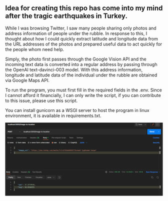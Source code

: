 ## Idea for creating this repo has come into my mind after the tragic earthquakes in Turkey.

While I was browsing Twitter, I saw many people sharing only photos and address information of people under the rubble. In response to this, I thought about how I could quickly extract latitude and longitude data from the URL addresses of the photos and prepared useful data to act quickly for the people whom need help.

Simply, the photo first passes through the Google Vision API and the incoming text data is converted into a regular address by passing through the OpenAI text-davinci-003 model. With this address information, longitude and latitude data of the individual under the rubble are obtained via Google Maps API.

To run the program, you must first fill in the required fields in the .env. Since I cannot afford it financially, I can only write the script, if you can contribute to this issue, please use this script.

You can install gunicorn as a WSGI server to host the program in linux environment, it is available in requirements.txt.

<img src = "https://github.com/kamilmuratyilmaz/earthquake-location-from-image/blob/production/Postman%20Example.png" alt="Postman Example">
